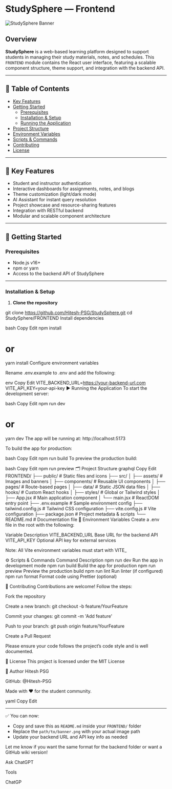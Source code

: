 # StudySphere — Frontend

![StudySphere Banner](path/to/banner.png)

## Overview

**StudySphere** is a web-based learning platform designed to support students in managing their study materials, notes, and schedules. This `FRONTEND` module contains the React user interface, featuring a scalable component structure, theme support, and integration with the backend API.

---

## 🚀 Table of Contents
- [Key Features](#key-features)  
- [Getting Started](#getting-started)  
  - [Prerequisites](#prerequisites)  
  - [Installation & Setup](#installation--setup)  
  - [Running the Application](#running-the-application)  
- [Project Structure](#project-structure)  
- [Environment Variables](#environment-variables)  
- [Scripts & Commands](#scripts--commands)  
- [Contributing](#contributing)  
- [License](#license)  

---

## 🧩 Key Features
- Student and instructor authentication  
- Interactive dashboards for assignments, notes, and blogs  
- Theme customization (light/dark mode)  
- AI Assistant for instant query resolution  
- Project showcase and resource-sharing features  
- Integration with RESTful backend  
- Modular and scalable component architecture  

---

## 🏁 Getting Started

### Prerequisites
- Node.js v16+  
- npm or yarn  
- Access to the backend API of StudySphere  

---

### Installation & Setup

1. **Clone the repository**

git clone https://github.com/Hitesh-PSG/StudySphere.git
cd StudySphere/FRONTEND
Install dependencies

bash
Copy
Edit
npm install
# or
yarn install
Configure environment variables

Rename .env.example to .env and add the following:

env
Copy
Edit
VITE_BACKEND_URL=https://your-backend-url.com
VITE_API_KEY=your-api-key
▶️ Running the Application
To start the development server:

bash
Copy
Edit
npm run dev
# or
yarn dev
The app will be running at: http://localhost:5173

To build the app for production:

bash
Copy
Edit
npm run build
To preview the production build:

bash
Copy
Edit
npm run preview
🗂️ Project Structure
graphql
Copy
Edit
FRONTEND/
├── public/               # Static files and icons
├── src/
│   ├── assets/           # Images and banners
│   ├── components/       # Reusable UI components
│   ├── pages/            # Route-based pages
│   ├── data/             # Static JSON data files
│   ├── hooks/            # Custom React hooks
│   ├── styles/           # Global or Tailwind styles
│   ├── App.jsx           # Main application component
│   └── main.jsx          # ReactDOM entry point
├── .env.example          # Sample environment config
├── tailwind.config.js    # Tailwind CSS configuration
├── vite.config.js        # Vite configuration
├── package.json          # Project metadata & scripts
└── README.md             # Documentation file
🔧 Environment Variables
Create a .env file in the root with the following:

Variable	Description
VITE_BACKEND_URL	Base URL for the backend API
VITE_API_KEY	Optional API key for external services

Note: All Vite environment variables must start with VITE_

⚙️ Scripts & Commands
Command	Description
npm run dev	Run the app in development mode
npm run build	Build the app for production
npm run preview	Preview the production build
npm run lint	Run linter (if configured)
npm run format	Format code using Prettier (optional)

🤝 Contributing
Contributions are welcome! Follow the steps:

Fork the repository

Create a new branch: git checkout -b feature/YourFeature

Commit your changes: git commit -m 'Add feature'

Push to your branch: git push origin feature/YourFeature

Create a Pull Request

Please ensure your code follows the project’s code style and is well documented.

📄 License
This project is licensed under the MIT License

👤 Author
Hitesh PSG

GitHub: @Hitesh-PSG

Made with ❤️ for the student community.

yaml
Copy
Edit

---

✅ You can now:
- Copy and save this as `README.md` inside your `FRONTEND/` folder  
- Replace the `path/to/banner.png` with your actual image path  
- Update your backend URL and API key info as needed

Let me know if you want the same format for the backend folder or want a GitHub wiki version!








Ask ChatGPT



Tools



ChatGP
